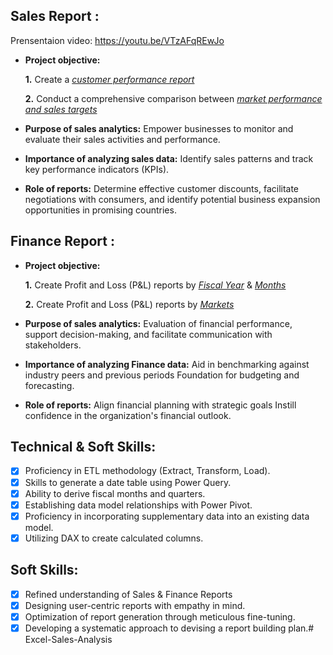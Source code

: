 ## Sales Report :

Prensentaion video: https://youtu.be/VTzAFqREwJo

- **Project objective:** 

    **1.** Create a _[customer performance report](https://github.com/vamshibarat/Excel-Sales-Analysis/blob/main/Customer%20Perforamance%20Report.pdf)_ 

    **2.** Conduct a comprehensive comparison between _[market performance and sales targets](https://github.com/vamshibarat/Excel-Sales-Analysis/blob/main/Market%20Performance%20Vs%20target%20report.pdf)_

- **Purpose of sales analytics:** Empower businesses to monitor and evaluate their sales activities and performance.

- **Importance of analyzing sales data:** Identify sales patterns and track key performance indicators (KPIs).

- **Role of reports:** Determine effective customer discounts, facilitate negotiations with consumers, and identify potential business expansion opportunities in promising countries.


## Finance Report :

- **Project objective:** 

    **1.** Create Profit and Loss (P&L) reports by _[Fiscal Year](https://github.com/vamshibarat/Excel-Sales-Analysis/blob/main/P%26L%20Statment%20by%20Fiscal%20year.pdf)_ & _[Months](https://github.com/vamshibarat/Excel-Sales-Analysis/blob/main/P%26L%20Statment%20by%20months.pdf)_ 

   **2.** Create Profit and Loss (P&L) reports by _[Markets](https://github.com/vamshibarat/Excel-Sales-Analysis/blob/main/P%26L%20Statment%20by%20Market.pdf)_

- **Purpose of sales analytics:** Evaluation of financial performance, support decision-making, and facilitate communication with stakeholders.

- **Importance of analyzing Finance data:** Aid in benchmarking against industry peers and previous periods Foundation for budgeting and forecasting.

- **Role of reports:** Align financial planning with strategic goals Instill confidence in the organization's financial outlook.


## Technical & Soft Skills:
- [x]	Proficiency in ETL methodology (Extract, Transform, Load).
- [x]	Skills to generate a date table using Power Query.
- [x]	Ability to derive fiscal months and quarters.
- [x]	Establishing data model relationships with Power Pivot.
- [x]	Proficiency in incorporating supplementary data into an existing data model.
- [x]	Utilizing DAX to create calculated columns.

## Soft Skills:
- [x]	Refined understanding of Sales & Finance Reports
- [x]	Designing user-centric reports with empathy in mind.
- [x]	Optimization of report generation through meticulous fine-tuning.
- [x]	Developing a systematic approach to devising a report building plan.# Excel-Sales-Analysis

